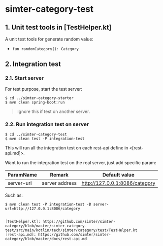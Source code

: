 # simter-category-test

## 1. Unit test tools in [TestHelper.kt]

A unit test tools for generate random value:

- `fun randomCategory(): Category`

## 2. Integration test

### 2.1. Start server

For test purpose, start the test server:

```shell
$ cd ../simter-category-starter
$ mvn clean spring-boot:run
```

> Ignore this if test on another server.

### 2.2. Run integration test on server

```shell
$ cd ../simter-category-test
$ mvn clean test -P integration-test
```

This will run all the integration test on each rest-api define in <[rest-api.md]>.

Want to run the integration test on the real server, just add specific param:

| ParamName  | Remark         | Default value
|------------|----------------|---------------
| server-url | server address | http://127.0.0.1:8086/category

Such as:

```shell
$ mvn clean test -P integration-test -D server-url=http://127.0.0.1:8086/category


[TestHelper.kt]: https://github.com/simter/simter-category/blob/master/simter-category-test/src/main/kotlin/tech/simter/category/test/TestHelper.kt
[rest-api.md]: https://github.com/simter/simter-category/blob/master/docs/rest-api.md
